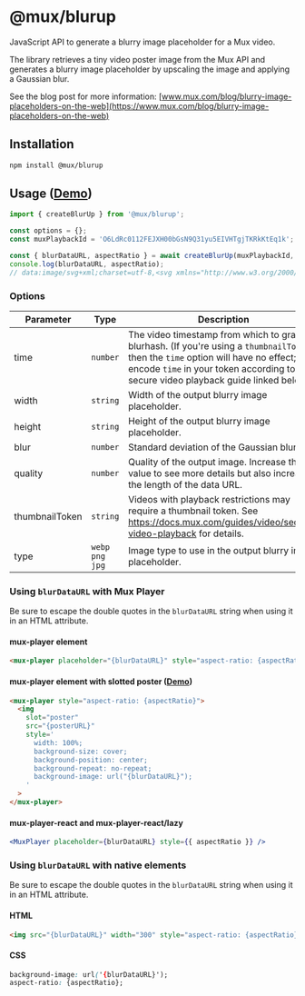 # @mux/blurup

JavaScript API to generate a blurry image placeholder for a Mux video.

The library retrieves a tiny video poster image from the Mux API
and generates a blurry image placeholder by upscaling the image and
applying a Gaussian blur.

See the blog post for more information:
[www.mux.com/blog/blurry-image-placeholders-on-the-web](https://www.mux.com/blog/blurry-image-placeholders-on-the-web)

## Installation

```bash
npm install @mux/blurup
```

## Usage ([Demo](https://blurup.vercel.app/))

```javascript
import { createBlurUp } from '@mux/blurup';

const options = {};
const muxPlaybackId = 'O6LdRc0112FEJXH00bGsN9Q31yu5EIVHTgjTKRkKtEq1k';

const { blurDataURL, aspectRatio } = await createBlurUp(muxPlaybackId, options);
console.log(blurDataURL, aspectRatio);
// data:image/svg+xml;charset=utf-8,<svg xmlns="http://www.w3.org/2000/svg" width="100%" ...
```

### Options

| Parameter      | Type               | Description                                                                                                                                                                                                                  | Default     |
| -------------- | ------------------ | ---------------------------------------------------------------------------------------------------------------------------------------------------------------------------------------------------------------------------- | ----------- |
| time           | `number`           | The video timestamp from which to grab the blurhash. (If you're using a `thumbnailToken`, then the `time` option will have no effect; encode `time` in your token according to the secure video playback guide linked below) | `undefined` |
| width          | `string`           | Width of the output blurry image placeholder.                                                                                                                                                                                | `100%`      |
| height         | `string`           | Height of the output blurry image placeholder.                                                                                                                                                                               | `100%`      |
| blur           | `number`           | Standard deviation of the Gaussian blur.                                                                                                                                                                                     | `20`        |
| quality        | `number`           | Quality of the output image. Increase this value to see more details but also increase the length of the data URL.                                                                                                           | `1`         |
| thumbnailToken | `string`           | Videos with playback restrictions may require a thumbnail token. See https://docs.mux.com/guides/video/secure-video-playback for details.                                                                                    | `undefined` |
| type           | `webp` `png` `jpg` | Image type to use in the output blurry image placeholder.                                                                                                                                                                    | `webp`      |


### Using `blurDataURL` with Mux Player

Be sure to escape the double quotes in the `blurDataURL` string when using it in an HTML attribute.

#### mux-player element

```html
<mux-player placeholder="{blurDataURL}" style="aspect-ratio: {aspectRatio}"></mux-player>
```

#### mux-player element with slotted poster ([Demo](https://codesandbox.io/p/sandbox/mux-player-blurup-slotted-poster-wryr46))

```html
<mux-player style="aspect-ratio: {aspectRatio}">
  <img 
    slot="poster"
    src="{posterURL}"
    style='
      width: 100%;
      background-size: cover;
      background-position: center;
      background-repeat: no-repeat;
      background-image: url("{blurDataURL}");
    '
  >
</mux-player>
```

#### mux-player-react and mux-player-react/lazy

```jsx
<MuxPlayer placeholder={blurDataURL} style={{ aspectRatio }} />
```

### Using `blurDataURL` with native elements

Be sure to escape the double quotes in the `blurDataURL` string when using it in an HTML attribute.

#### HTML

```html
<img src="{blurDataURL}" width="300" style="aspect-ratio: {aspectRatio}" />
```

#### CSS

```css
background-image: url('{blurDataURL}');
aspect-ratio: {aspectRatio};
```
